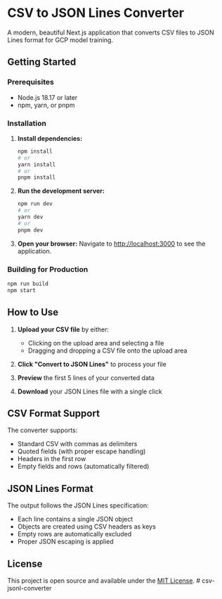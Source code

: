 # CSV to JSON Lines Converter

A modern, beautiful Next.js application that converts CSV files to JSON Lines format for GCP model training.

## Getting Started

### Prerequisites

- Node.js 18.17 or later
- npm, yarn, or pnpm

### Installation

1. **Install dependencies:**

   ```bash
   npm install
   # or
   yarn install
   # or
   pnpm install
   ```

2. **Run the development server:**

   ```bash
   npm run dev
   # or
   yarn dev
   # or
   pnpm dev
   ```

3. **Open your browser:**
   Navigate to [http://localhost:3000](http://localhost:3000) to see the application.

### Building for Production

```bash
npm run build
npm start
```

## How to Use

1. **Upload your CSV file** by either:
   - Clicking on the upload area and selecting a file
   - Dragging and dropping a CSV file onto the upload area

2. **Click "Convert to JSON Lines"** to process your file

3. **Preview** the first 5 lines of your converted data

4. **Download** your JSON Lines file with a single click

## CSV Format Support

The converter supports:

- Standard CSV with commas as delimiters
- Quoted fields (with proper escape handling)
- Headers in the first row
- Empty fields and rows (automatically filtered)

## JSON Lines Format

The output follows the JSON Lines specification:

- Each line contains a single JSON object
- Objects are created using CSV headers as keys
- Empty rows are automatically excluded
- Proper JSON escaping is applied

## License

This project is open source and available under the [MIT License](LICENSE).
#   c s v - j s o n l - c o n v e r t e r 
 
 
